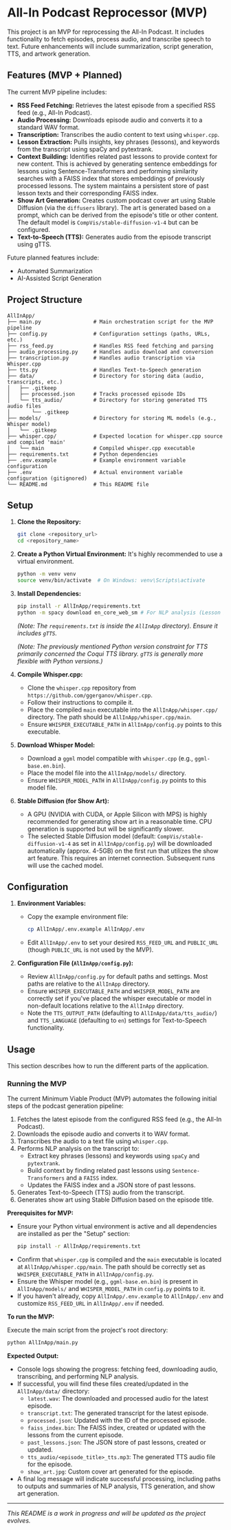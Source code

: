 # All-In Podcast Reprocessor (MVP)

This project is an MVP for reprocessing the All-In Podcast. It includes functionality to fetch episodes, process audio, and transcribe speech to text. Future enhancements will include summarization, script generation, TTS, and artwork generation.

## Features (MVP + Planned)

The current MVP pipeline includes:
*   **RSS Feed Fetching:** Retrieves the latest episode from a specified RSS feed (e.g., All-In Podcast).
*   **Audio Processing:** Downloads episode audio and converts it to a standard WAV format.
*   **Transcription:** Transcribes the audio content to text using `whisper.cpp`.
*   **Lesson Extraction:** Pulls insights, key phrases (lessons), and keywords from the transcript using spaCy and pytextrank.
*   **Context Building:** Identifies related past lessons to provide context for new content. This is achieved by generating sentence embeddings for lessons using Sentence-Transformers and performing similarity searches with a FAISS index that stores embeddings of previously processed lessons. The system maintains a persistent store of past lesson texts and their corresponding FAISS index.
*   **Show Art Generation:** Creates custom podcast cover art using Stable Diffusion (via the `diffusers` library). The art is generated based on a prompt, which can be derived from the episode's title or other content. The default model is `CompVis/stable-diffusion-v1-4` but can be configured.
*   **Text-to-Speech (TTS):** Generates audio from the episode transcript using gTTS.

Future planned features include:
*   Automated Summarization
*   AI-Assisted Script Generation

## Project Structure

```
AllInApp/
├── main.py                 # Main orchestration script for the MVP pipeline
├── config.py               # Configuration settings (paths, URLs, etc.)
├── rss_feed.py             # Handles RSS feed fetching and parsing
├── audio_processing.py     # Handles audio download and conversion
├── transcription.py        # Handles audio transcription via Whisper.cpp
├── tts.py                  # Handles Text-to-Speech generation
├── data/                   # Directory for storing data (audio, transcripts, etc.)
│   ├── .gitkeep
│   ├── processed.json      # Tracks processed episode IDs
│   └── tts_audio/          # Directory for storing generated TTS audio files
│       └── .gitkeep
├── models/                 # Directory for storing ML models (e.g., Whisper model)
│   └── .gitkeep
├── whisper.cpp/            # Expected location for whisper.cpp source and compiled 'main'
│   └── main                # Compiled whisper.cpp executable
├── requirements.txt        # Python dependencies
├── .env.example            # Example environment variable configuration
├── .env                    # Actual environment variable configuration (gitignored)
└── README.md               # This README file
```

## Setup

1.  **Clone the Repository:**
    ```bash
    git clone <repository_url>
    cd <repository_name>
    ```

2.  **Create a Python Virtual Environment:**
    It's highly recommended to use a virtual environment.
    ```bash
    python -m venv venv
    source venv/bin/activate  # On Windows: venv\Scripts\activate
    ```

3.  **Install Dependencies:**
    ```bash
    pip install -r AllInApp/requirements.txt
    python -m spacy download en_core_web_sm # For NLP analysis (Lesson Extraction)
    ```
    *(Note: The `requirements.txt` is inside the `AllInApp` directory). Ensure it includes `gTTS`.*

    *(Note: The previously mentioned Python version constraint for TTS primarily concerned the Coqui TTS library. `gTTS` is generally more flexible with Python versions.)*

4.  **Compile Whisper.cpp:**
    - Clone the `whisper.cpp` repository from `https://github.com/ggerganov/whisper.cpp`.
    - Follow their instructions to compile it.
    - Place the compiled `main` executable into the `AllInApp/whisper.cpp/` directory. The path should be `AllInApp/whisper.cpp/main`.
    - Ensure `WHISPER_EXECUTABLE_PATH` in `AllInApp/config.py` points to this executable.

5.  **Download Whisper Model:**
    - Download a `ggml` model compatible with `whisper.cpp` (e.g., `ggml-base.en.bin`).
    - Place the model file into the `AllInApp/models/` directory.
    - Ensure `WHISPER_MODEL_PATH` in `AllInApp/config.py` points to this model file.

6.  **Stable Diffusion (for Show Art):**
    - A GPU (NVIDIA with CUDA, or Apple Silicon with MPS) is highly recommended for generating show art in a reasonable time. CPU generation is supported but will be significantly slower.
    - The selected Stable Diffusion model (default: `CompVis/stable-diffusion-v1-4` as set in `AllInApp/config.py`) will be downloaded automatically (approx. 4-5GB) on the first run that utilizes the show art feature. This requires an internet connection. Subsequent runs will use the cached model.

## Configuration

1.  **Environment Variables:**
    - Copy the example environment file:
      ```bash
      cp AllInApp/.env.example AllInApp/.env
      ```
    - Edit `AllInApp/.env` to set your desired `RSS_FEED_URL` and `PUBLIC_URL` (though `PUBLIC_URL` is not used by the MVP).

2.  **Configuration File (`AllInApp/config.py`):**
    - Review `AllInApp/config.py` for default paths and settings. Most paths are relative to the `AllInApp` directory.
    - Ensure `WHISPER_EXECUTABLE_PATH` and `WHISPER_MODEL_PATH` are correctly set if you've placed the whisper executable or model in non-default locations relative to the `AllInApp` directory.
    - Note the `TTS_OUTPUT_PATH` (defaulting to `AllInApp/data/tts_audio/`) and `TTS_LANGUAGE` (defaulting to `en`) settings for Text-to-Speech functionality.

## Usage

This section describes how to run the different parts of the application.

### Running the MVP

The current Minimum Viable Product (MVP) automates the following initial steps of the podcast generation pipeline:
1.  Fetches the latest episode from the configured RSS feed (e.g., the All-In Podcast).
2.  Downloads the episode audio and converts it to WAV format.
3.  Transcribes the audio to a text file using `whisper.cpp`.
4.  Performs NLP analysis on the transcript to:
    *   Extract key phrases (lessons) and keywords using `spaCy` and `pytextrank`.
    *   Build context by finding related past lessons using `Sentence-Transformers` and a `FAISS` index.
    *   Updates the FAISS index and a JSON store of past lessons.
5.  Generates Text-to-Speech (TTS) audio from the transcript.
6.  Generates show art using Stable Diffusion based on the episode title.

**Prerequisites for MVP:**

*   Ensure your Python virtual environment is active and all dependencies are installed as per the "Setup" section:
    ```bash
    pip install -r AllInApp/requirements.txt
    ```
*   Confirm that `whisper.cpp` is compiled and the `main` executable is located at `AllInApp/whisper.cpp/main`. The path should be correctly set as `WHISPER_EXECUTABLE_PATH` in `AllInApp/config.py`.
*   Ensure the Whisper model (e.g., `ggml-base.en.bin`) is present in `AllInApp/models/` and `WHISPER_MODEL_PATH` in `config.py` points to it.
*   If you haven't already, copy `AllInApp/.env.example` to `AllInApp/.env` and customize `RSS_FEED_URL` in `AllInApp/.env` if needed.

**To run the MVP:**

Execute the main script from the project's root directory:
```bash
python AllInApp/main.py
```

**Expected Output:**

*   Console logs showing the progress: fetching feed, downloading audio, transcribing, and performing NLP analysis.
*   If successful, you will find these files created/updated in the `AllInApp/data/` directory:
    *   `latest.wav`: The downloaded and processed audio for the latest episode.
    *   `transcript.txt`: The generated transcript for the latest episode.
    *   `processed.json`: Updated with the ID of the processed episode.
    *   `faiss_index.bin`: The FAISS index, created or updated with the lessons from the current episode.
    *   `past_lessons.json`: The JSON store of past lessons, created or updated.
    *   `tts_audio/<episode_title>_tts.mp3`: The generated TTS audio file for the episode.
    *   `show_art.jpg`: Custom cover art generated for the episode.
*   A final log message will indicate successful processing, including paths to outputs and summaries of NLP analysis, TTS generation, and show art generation.

---
*This README is a work in progress and will be updated as the project evolves.*
